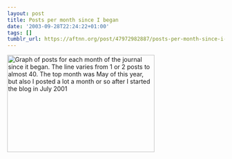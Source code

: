 ```yaml
---
layout: post
title: Posts per month since I began
date: '2003-09-28T22:24:22+01:00'
tags: []
tumblr_url: https://aftnn.org/post/47972982887/posts-per-month-since-i-began
---
```

<img src="/stuff/journal_src/aftnn_posts_per_month.gif" width="341" height="226" alt="Graph of posts for each month of the journal since it began. The line varies from 1 or 2 posts to almost 40. The top month was May of this year, but also I posted a lot a month or so after I started the blog in July 2001"/>
